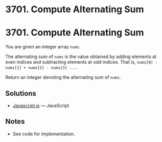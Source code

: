 
# 3701. Compute Alternating Sum

# 3701. Compute Alternating Sum

You are given an integer array `nums`.

The alternating sum of `nums` is the value obtained by adding elements at even indices and subtracting elements at odd indices. That is, `nums[0] - nums[1] + nums[2] - nums[3] ...`.

Return an integer denoting the alternating sum of `nums`.

## Solutions

- [Javascript.js](./Javascript.js) — JavaScript

## Notes

- See code for implementation.